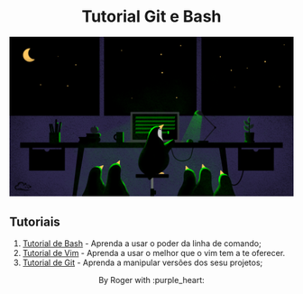 <h1 align="center">Tutorial Git e Bash</h1>

<p align="center">
  <img src=".github/linux_terminal.png"/>
</p>

## Tutoriais

1. [Tutorial de Bash](bash/README.md) - Aprenda a usar o poder da linha de comando;
2. [Tutorial de Vim](vim/README.md) - Aprenda a usar o melhor que o vim tem a te oferecer.
3. [Tutorial de Git](git/README.md) - Aprenda a manipular versões dos sesu projetos;

<p align="center">
  By Roger with :purple_heart:
</p>
